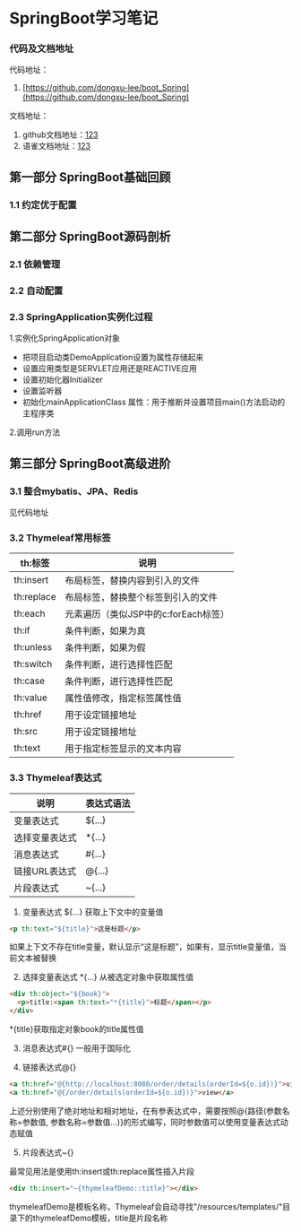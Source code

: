 # SpringBoot学习笔记

### 代码及文档地址 
代码地址：
1. [https://github.com/dongxu-lee/boot_Spring](https://github.com/dongxu-lee/boot_Spring)

文档地址：
1. github文档地址：[123](123)
2. 语雀文档地址：[123](123)


## 第一部分 SpringBoot基础回顾
### 1.1 约定优于配置

## 第二部分 SpringBoot源码剖析
### 2.1 依赖管理
### 2.2 自动配置
### 2.3 SpringApplication实例化过程
1.实例化SpringApplication对象
 - 把项目启动类DemoApplication设置为属性存储起来
 - 设置应用类型是SERVLET应用还是REACTIVE应用
 - 设置初始化器Initializer
 - 设置监听器
 - 初始化mainApplicationClass 属性：用于推断并设置项目main()方法启动的主程序类

2.调用run方法



## 第三部分 SpringBoot高级进阶
### 3.1 整合mybatis、JPA、Redis
见代码地址

### 3.2 Thymeleaf常用标签
th:标签     | 说明
-------- | -----
th:insert  | 布局标签，替换内容到引入的文件
th:replace  | 布局标签，替换整个标签到引入的文件
th:each  | 元素遍历（类似JSP中的c:forEach标签）
th:if  | 条件判断，如果为真
th:unless  | 条件判断，如果为假
th:switch  | 条件判断，进行选择性匹配
th:case  | 条件判断，进行选择性匹配
th:value  | 属性值修改，指定标签属性值
th:href  | 用于设定链接地址
th:src  | 用于设定链接地址
th:text  | 用于指定标签显示的文本内容


### 3.3 Thymeleaf表达式

说明     | 表达式语法
-------- | -----
变量表达式  | ${...}
选择变量表达式  | *{...}
消息表达式  | #{...}
链接URL表达式  | @{...}
片段表达式  | ~{...}

1. 变量表达式 ${...}
获取上下文中的变量值
~~~html
<p th:text="${title}">这是标题</p>
~~~
如果上下文不存在title变量，默认显示“这是标题”，如果有，显示title变量值，当前文本被替换

2. 选择变量表达式 *{...}
从被选定对象中获取属性值
~~~html
<div th:object="${book}">
  <p>title:<span th:text="*{title}">标题</span></p>
</div>
~~~
*{title}获取指定对象book的title属性值

3. 消息表达式#{}
一般用于国际化

4. 链接表达式@{}
~~~html
<a th:href="@{http://localhost:8080/order/details(orderId=${o.id})}">view</a>
<a th:href="@{/order/details(orderId=${o.id})}">view</a>
~~~
上述分别使用了绝对地址和相对地址，在有参表达式中，需要按照@{路径(参数名称=参数值, 参数名称=参数值...)}的形式编写，同时参数值可以使用变量表达式动态赋值

5. 片段表达式~{}

最常见用法是使用th:insert或th:replace属性插入片段
~~~html
<div th:insert="~{thymeleafDemo::title}"></div>
~~~
thymeleafDemo是模板名称，Thymeleaf会自动寻找"/resources/templates/"目录下的thymeleafDemo模板，title是片段名称



